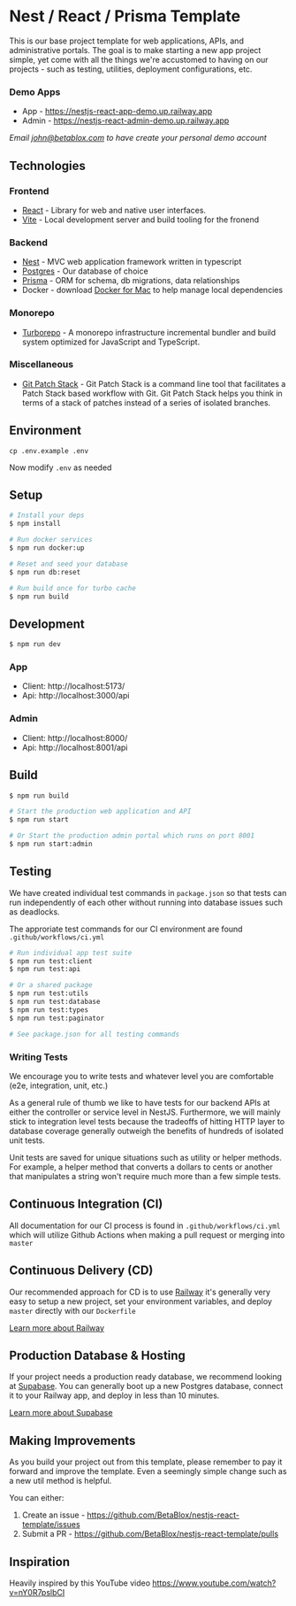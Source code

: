 # Nest / React / Prisma Template

This is our base project template for web applications, APIs, and administrative portals. The goal is to make starting a new app project simple, yet come with all the things we're accustomed to having on our projects - such as testing, utilities, deployment configurations, etc.

### Demo Apps

* App - https://nestjs-react-app-demo.up.railway.app
* Admin - https://nestjs-react-admin-demo.up.railway.app

_Email john@betablox.com to have create your personal demo account_

## Technologies

### Frontend

- [React](https://react.dev/) - Library for web and native user interfaces.
- [Vite](https://vitejs.dev/) - Local development server and build tooling for the fronend

### Backend

- [Nest](https://github.com/nestjs/nest) - MVC web application framework written in typescript
- [Postgres](https://www.postgresql.org/) - Our database of choice
- [Prisma](https://www.prisma.io/) - ORM for schema, db migrations, data relationships
- Docker - download [Docker for Mac](https://docs.docker.com/desktop/install/mac-install/) to help manage local dependencies

### Monorepo

- [Turborepo](https://turbo.build/) - A monorepo infrastructure incremental bundler and build system optimized for JavaScript and TypeScript.

### Miscellaneous

- [Git Patch Stack](https://git-ps.sh/) - Git Patch Stack is a command line tool that facilitates a Patch Stack based workflow with Git. Git Patch Stack helps you think in terms of a stack of patches instead of a series of isolated branches.

## Environment

`cp .env.example .env`

Now modify `.env` as needed

## Setup

```bash
# Install your deps
$ npm install

# Run docker services
$ npm run docker:up

# Reset and seed your database
$ npm run db:reset

# Run build once for turbo cache
$ npm run build
```

## Development

```bash
$ npm run dev
```

### App

- Client: http://localhost:5173/
- Api: http://localhost:3000/api

### Admin

- Client: http://localhost:8000/
- Api: http://localhost:8001/api

## Build

```bash
$ npm run build

# Start the production web application and API
$ npm run start

# Or Start the production admin portal which runs on port 8001
$ npm run start:admin
```

## Testing

We have created individual test commands in `package.json` so that tests can run independently of each other without running into database issues such as deadlocks.

The approriate test commands for our CI environment are found `.github/workflows/ci.yml`

```bash
# Run individual app test suite
$ npm run test:client
$ npm run test:api

# Or a shared package
$ npm run test:utils
$ npm run test:database
$ npm run test:types
$ npm run test:paginator

# See package.json for all testing commands
```

### Writing Tests

We encourage you to write tests and whatever level you are comfortable (e2e, integration, unit, etc.)

As a general rule of thumb we like to have tests for our backend APIs at either the controller or service level in NestJS. Furthermore, we will mainly stick to integration level tests because the tradeoffs of hitting HTTP layer to database coverage generally outweigh the benefits of hundreds of isolated unit tests.

Unit tests are saved for unique situations such as utility or helper methods. For example, a helper method that converts a dollars to cents or another that manipulates a string won't require much more than a few simple tests.

## Continuous Integration (CI)

All documentation for our CI process is found in `.github/workflows/ci.yml` which will utilize Github Actions when making a pull request or merging into `master`

## Continuous Delivery (CD)

Our recommended approach for CD is to use [Railway](https://railway.app/) it's generally very easy to setup a new project, set your environment variables, and deploy `master` directly with our `Dockerfile`

[Learn more about Railway](https://docs.railway.app/)

## Production Database & Hosting

If your project needs a production ready database, we recommend looking at [Supabase](https://supabase.com/). You can generally boot up a new Postgres database, connect it to your Railway app, and deploy in less than 10 minutes.

[Learn more about Supabase](https://supabase.com/docs)

## Making Improvements

As you build your project out from this template, please remember to pay it forward and improve the template. Even a seemingly simple change such as a new util method is helpful.

You can either:

1. Create an issue - https://github.com/BetaBlox/nestjs-react-template/issues
2. Submit a PR - https://github.com/BetaBlox/nestjs-react-template/pulls

## Inspiration

Heavily inspired by this YouTube video https://www.youtube.com/watch?v=nY0R7pslbCI
